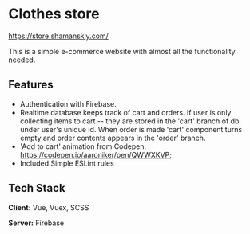 # Clothes store

https://store.shamanskiy.com/

This is a simple e-commerce website with almost all the functionality needed.

## Features

- Authentication with Firebase.
- Realtime database keeps track of cart and orders. If user is only collecting items to cart -- they are stored in the 'cart' branch of db under user's unique id. When order is made 'cart' component turns empty and order contents appears in the 'order' branch.
- 'Add to cart' animation from Codepen: https://codepen.io/aaroniker/pen/QWWXKVP;
- Included Simple ESLint rules

## Tech Stack

**Client:** Vue, Vuex, SCSS

**Server:** Firebase
